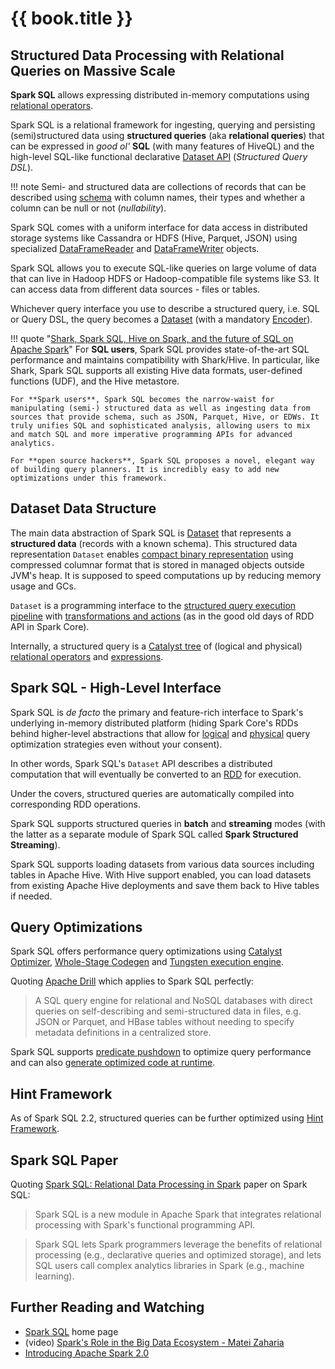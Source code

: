 # {{ book.title }}

## Structured Data Processing with Relational Queries on Massive Scale

**Spark SQL** allows expressing distributed in-memory computations using [relational operators](logical-operators/LogicalPlan.md).

Spark SQL is a relational framework for ingesting, querying and persisting (semi)structured data using **structured queries** (aka **relational queries**) that can be expressed in _good ol'_ **SQL** (with many features of HiveQL) and the high-level SQL-like functional declarative [Dataset API](Dataset.md) (_Structured Query DSL_).

!!! note
    Semi- and structured data are collections of records that can be described using [schema](types/index.md) with column names, their types and whether a column can be null or not (_nullability_).

Spark SQL comes with a uniform interface for data access in distributed storage systems like Cassandra or HDFS (Hive, Parquet, JSON) using specialized [DataFrameReader](DataFrameReader.md) and [DataFrameWriter](DataFrameWriter.md) objects.

Spark SQL allows you to execute SQL-like queries on large volume of data that can live in Hadoop HDFS or Hadoop-compatible file systems like S3. It can access data from different data sources - files or tables.

Whichever query interface you use to describe a structured query, i.e. SQL or Query DSL, the query becomes a [Dataset](Dataset.md) (with a mandatory [Encoder](Encoder.md)).

!!! quote "[Shark, Spark SQL, Hive on Spark, and the future of SQL on Apache Spark](https://databricks.com/blog/2014/07/01/shark-spark-sql-hive-on-spark-and-the-future-of-sql-on-spark.html)"
    For **SQL users**, Spark SQL provides state-of-the-art SQL performance and maintains compatibility with Shark/Hive. In particular, like Shark, Spark SQL supports all existing Hive data formats, user-defined functions (UDF), and the Hive metastore.

    For **Spark users**, Spark SQL becomes the narrow-waist for manipulating (semi-) structured data as well as ingesting data from sources that provide schema, such as JSON, Parquet, Hive, or EDWs. It truly unifies SQL and sophisticated analysis, allowing users to mix and match SQL and more imperative programming APIs for advanced analytics.

    For **open source hackers**, Spark SQL proposes a novel, elegant way of building query planners. It is incredibly easy to add new optimizations under this framework.

## Dataset Data Structure

The main data abstraction of Spark SQL is [Dataset](Dataset.md) that represents a **structured data** (records with a known schema). This structured data representation `Dataset` enables [compact binary representation](tungsten/index.md) using compressed columnar format that is stored in managed objects outside JVM's heap. It is supposed to speed computations up by reducing memory usage and GCs.

`Dataset` is a programming interface to the [structured query execution pipeline](QueryExecution.md) with [transformations and actions](spark-sql-dataset-operators.md) (as in the good old days of RDD API in Spark Core).

Internally, a structured query is a [Catalyst tree](catalyst/index.md) of (logical and physical) [relational operators](catalyst/QueryPlan.md) and [expressions](expressions/Expression.md).

## Spark SQL - High-Level Interface

Spark SQL is _de facto_ the primary and feature-rich interface to Spark's underlying in-memory distributed platform (hiding Spark Core's RDDs behind higher-level abstractions that allow for [logical](SparkOptimizer.md#batches) and [physical](SparkPlanner.md#strategies) query optimization strategies even without your consent).

In other words, Spark SQL's `Dataset` API describes a distributed computation that will eventually be converted to an [RDD](QueryExecution.md#toRdd) for execution.

Under the covers, structured queries are automatically compiled into corresponding RDD operations.

Spark SQL supports structured queries in **batch** and **streaming** modes (with the latter as a separate module of Spark SQL called **Spark Structured Streaming**).

Spark SQL supports loading datasets from various data sources including tables in Apache Hive. With Hive support enabled, you can load datasets from existing Apache Hive deployments and save them back to Hive tables if needed.

## Query Optimizations

Spark SQL offers performance query optimizations using [Catalyst Optimizer](catalyst/Optimizer.md), [Whole-Stage Codegen](whole-stage-code-generation/index.md) and [Tungsten execution engine](tungsten/index.md).

Quoting [Apache Drill](https://drill.apache.org/) which applies to Spark SQL perfectly:

> A SQL query engine for relational and NoSQL databases with direct queries on self-describing and semi-structured data in files, e.g. JSON or Parquet, and HBase tables without needing to specify metadata definitions in a centralized store.

Spark SQL supports [predicate pushdown](logical-optimizations/PushDownPredicate.md) to optimize query performance and can also [generate optimized code at runtime](catalyst/Optimizer.md).

## Hint Framework

As of Spark SQL 2.2, structured queries can be further optimized using [Hint Framework](new-and-noteworthy/hint-framework.md).

## Spark SQL Paper

Quoting [Spark SQL: Relational Data Processing in Spark](http://people.csail.mit.edu/matei/papers/2015/sigmod_spark_sql.pdf) paper on Spark SQL:

> Spark SQL is a new module in Apache Spark that integrates relational processing with Spark's functional programming API.

> Spark SQL lets Spark programmers leverage the benefits of relational processing (e.g., declarative
queries and optimized storage), and lets SQL users call complex analytics libraries in Spark (e.g., machine learning).

## Further Reading and Watching

* [Spark SQL](http://spark.apache.org/sql/) home page
* (video) [Spark's Role in the Big Data Ecosystem - Matei Zaharia](https://youtu.be/e-Ys-2uVxM0?t=6m44s)
* [Introducing Apache Spark 2.0](https://databricks.com/blog/2016/07/26/introducing-apache-spark-2-0.html)
